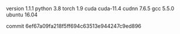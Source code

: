 version 1.1.1
python 3.8
torch 1.9
cuda cuda-11.4
cudnn 7.6.5
gcc 5.5.0
ubuntu 16.04

commit 6ef67a09fa218f5ff694c63513e944247c9ed896